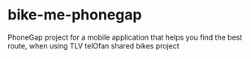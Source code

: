 bike-me-phonegap
================

PhoneGap project for a mobile application that helps you find the best route, when using TLV telOfan shared bikes project